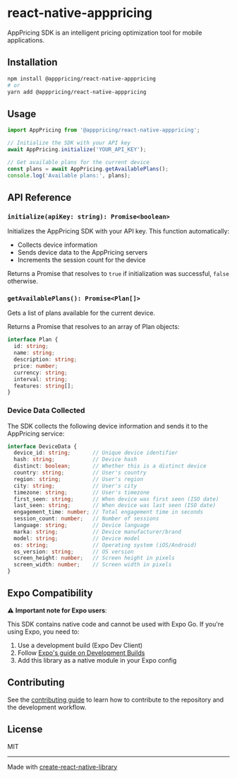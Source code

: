 # react-native-apppricing

AppPricing SDK is an intelligent pricing optimization tool for mobile applications.

## Installation

```sh
npm install @apppricing/react-native-apppricing
# or
yarn add @apppricing/react-native-apppricing
```

## Usage

```js
import AppPricing from '@apppricing/react-native-apppricing';

// Initialize the SDK with your API key
await AppPricing.initialize('YOUR_API_KEY');

// Get available plans for the current device
const plans = await AppPricing.getAvailablePlans();
console.log('Available plans:', plans);
```

## API Reference

### `initialize(apiKey: string): Promise<boolean>`

Initializes the AppPricing SDK with your API key. This function automatically:
- Collects device information
- Sends device data to the AppPricing servers
- Increments the session count for the device

Returns a Promise that resolves to `true` if initialization was successful, `false` otherwise.

### `getAvailablePlans(): Promise<Plan[]>`

Gets a list of plans available for the current device.

Returns a Promise that resolves to an array of Plan objects:

```ts
interface Plan {
  id: string;
  name: string;
  description: string;
  price: number;
  currency: string;
  interval: string;
  features: string[];
}
```

### Device Data Collected

The SDK collects the following device information and sends it to the AppPricing service:

```ts
interface DeviceData {
  device_id: string;       // Unique device identifier
  hash: string;            // Device hash
  distinct: boolean;       // Whether this is a distinct device
  country: string;         // User's country
  region: string;          // User's region
  city: string;            // User's city
  timezone: string;        // User's timezone
  first_seen: string;      // When device was first seen (ISO date)
  last_seen: string;       // When device was last seen (ISO date)
  engagement_time: number; // Total engagement time in seconds
  session_count: number;   // Number of sessions
  language: string;        // Device language
  marka: string;           // Device manufacturer/brand
  model: string;           // Device model
  os: string;              // Operating system (iOS/Android)
  os_version: string;      // OS version
  screen_height: number;   // Screen height in pixels
  screen_width: number;    // Screen width in pixels
}
```

## Expo Compatibility

⚠️ **Important note for Expo users**:

This SDK contains native code and cannot be used with Expo Go. If you're using Expo, you need to:

1. Use a development build (Expo Dev Client)
2. Follow [Expo's guide on Development Builds](https://docs.expo.dev/development/introduction/)
3. Add this library as a native module in your Expo config

## Contributing

See the [contributing guide](CONTRIBUTING.md) to learn how to contribute to the repository and the development workflow.

## License

MIT

---

Made with [create-react-native-library](https://github.com/callstack/react-native-builder-bob)
